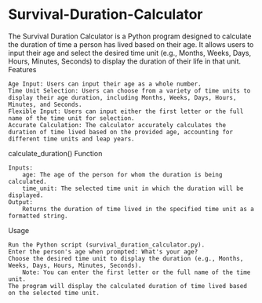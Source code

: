 # Survival-Duration-Calculator
The Survival Duration Calculator is a Python program designed to calculate the duration of time a person has lived based on their age. It allows users to input their age and select the desired time unit (e.g., Months, Weeks, Days, Hours, Minutes, Seconds) to display the duration of their life in that unit.
Features

    Age Input: Users can input their age as a whole number.
    Time Unit Selection: Users can choose from a variety of time units to display their age duration, including Months, Weeks, Days, Hours, Minutes, and Seconds.
    Flexible Input: Users can input either the first letter or the full name of the time unit for selection.
    Accurate Calculation: The calculator accurately calculates the duration of time lived based on the provided age, accounting for different time units and leap years.

calculate_duration() Function

    Inputs:
        age: The age of the person for whom the duration is being calculated.
        time_unit: The selected time unit in which the duration will be displayed.
    Output:
        Returns the duration of time lived in the specified time unit as a formatted string.

Usage

    Run the Python script (survival_duration_calculator.py).
    Enter the person's age when prompted: What's your age?
    Choose the desired time unit to display the duration (e.g., Months, Weeks, Days, Hours, Minutes, Seconds).
        Note: You can enter the first letter or the full name of the time unit.
    The program will display the calculated duration of time lived based on the selected time unit.
